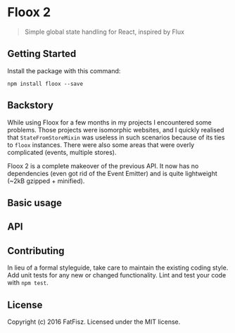 # Floox 2

> Simple global state handling for React, inspired by Flux

## Getting Started

Install the package with this command:
```shell
npm install floox --save
```

## Backstory

While using Floox for a few months in my projects I encountered some problems. Those projects were isomorphic websites, and I quickly realised that `StateFromStoreMixin` was useless in such scenarios because of its ties to `floox` instances. There were also some areas that were overly complicated (events, multiple stores).

Floox 2 is a complete makeover of the previous API. It now has no dependencies (even got rid of the Event Emitter) and is quite lightweight (~2kB gzipped + minified).

## Basic usage


## API


## Contributing
In lieu of a formal styleguide, take care to maintain the existing coding style.
Add unit tests for any new or changed functionality. Lint and test your code with `npm test`.

## License
Copyright (c) 2016 FatFisz. Licensed under the MIT license.
